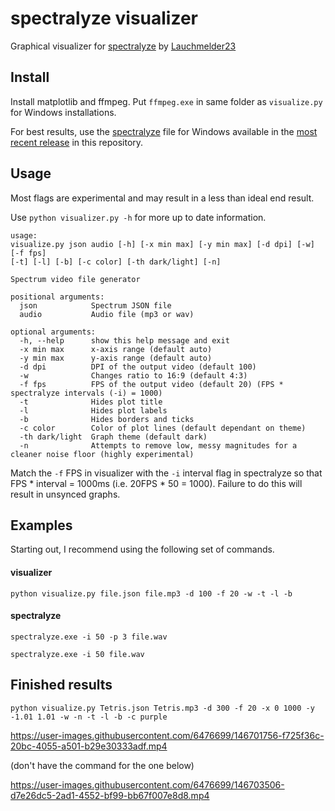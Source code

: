 # spectralyze visualizer
Graphical visualizer for [spectralyze](https://github.com/Lauchmelder23/spectralyze) by [Lauchmelder23](https://github.com/Lauchmelder23)

## Install
Install matplotlib and ffmpeg. Put `ffmpeg.exe` in same folder as `visualize.py` for Windows installations.

For best results, use the [spectralyze](https://github.com/Lauchmelder23/spectralyze) file for Windows available in the [most recent release](https://github.com/mpsparrow/spectralyze-visualizer/releases/latest) in this repository.

## Usage
Most flags are experimental and may result in a less than ideal end result.

Use `python visualizer.py -h` for more up to date information.
```
usage: 
visualize.py json audio [-h] [-x min max] [-y min max] [-d dpi] [-w] [-f fps] 
[-t] [-l] [-b] [-c color] [-th dark/light] [-n] 

Spectrum video file generator

positional arguments:
  json            Spectrum JSON file
  audio           Audio file (mp3 or wav)

optional arguments:
  -h, --help      show this help message and exit
  -x min max      x-axis range (default auto)
  -y min max      y-axis range (default auto)
  -d dpi          DPI of the output video (default 100)
  -w              Changes ratio to 16:9 (default 4:3)
  -f fps          FPS of the output video (default 20) (FPS * spectralyze intervals (-i) = 1000)
  -t              Hides plot title
  -l              Hides plot labels
  -b              Hides borders and ticks
  -c color        Color of plot lines (default dependant on theme)
  -th dark/light  Graph theme (default dark)
  -n              Attempts to remove low, messy magnitudes for a cleaner noise floor (highly experimental)
```

Match the `-f` FPS in visualizer with the `-i` interval flag in spectralyze so that FPS * interval = 1000ms (i.e. 20FPS * 50 = 1000). Failure to do this will result in unsynced graphs.

## Examples

Starting out, I recommend using the following set of commands.

#### visualizer
```
python visualize.py file.json file.mp3 -d 100 -f 20 -w -t -l -b
```
#### spectralyze
```
spectralyze.exe -i 50 -p 3 file.wav
```
```
spectralyze.exe -i 50 file.wav
```

## Finished results
```
python visualize.py Tetris.json Tetris.mp3 -d 300 -f 20 -x 0 1000 -y -1.01 1.01 -w -n -t -l -b -c purple
```
https://user-images.githubusercontent.com/6476699/146701756-f725f36c-20bc-4055-a501-b29e30333adf.mp4

(don't have the command for the one below)

https://user-images.githubusercontent.com/6476699/146703506-d7e26dc5-2ad1-4552-bf99-bb67f007e8d8.mp4
